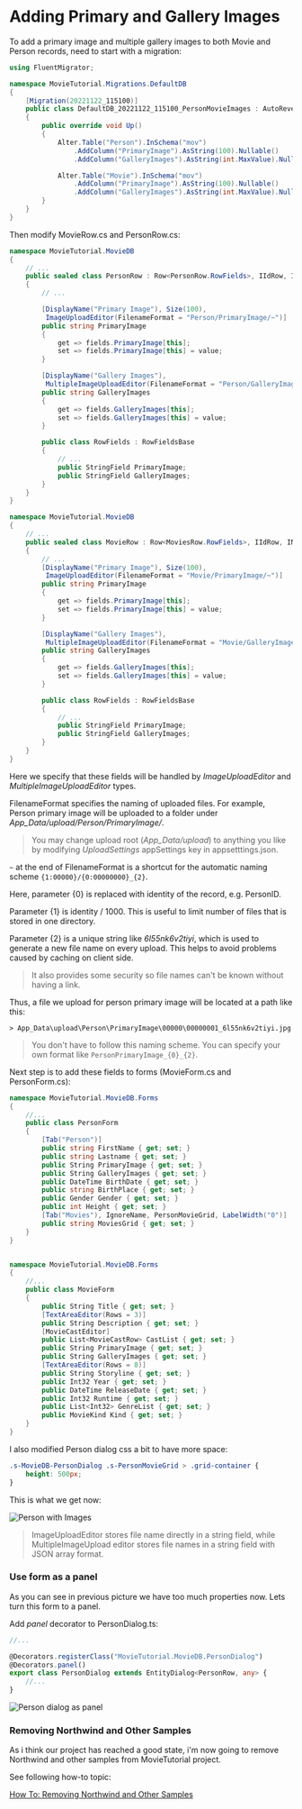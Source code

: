 # Adding Primary and Gallery Images

To add a primary image and multiple gallery images to both Movie and Person records, need to start with a migration:

```cs
using FluentMigrator;

namespace MovieTutorial.Migrations.DefaultDB
{
    [Migration(20221122_115100)]
    public class DefaultDB_20221122_115100_PersonMovieImages : AutoReversingMigration
    {
        public override void Up()
        {
            Alter.Table("Person").InSchema("mov")
                .AddColumn("PrimaryImage").AsString(100).Nullable()
                .AddColumn("GalleryImages").AsString(int.MaxValue).Nullable();

            Alter.Table("Movie").InSchema("mov")
                .AddColumn("PrimaryImage").AsString(100).Nullable()
                .AddColumn("GalleryImages").AsString(int.MaxValue).Nullable();
        }
    }
}
```

Then modify MovieRow.cs and PersonRow.cs:

```cs
namespace MovieTutorial.MovieDB
{
    // ...
    public sealed class PersonRow : Row<PersonRow.RowFields>, IIdRow, INameRow
    {
        // ...

        [DisplayName("Primary Image"), Size(100),
         ImageUploadEditor(FilenameFormat = "Person/PrimaryImage/~")]
        public string PrimaryImage
        {
            get => fields.PrimaryImage[this];
            set => fields.PrimaryImage[this] = value;
        }

        [DisplayName("Gallery Images"),
         MultipleImageUploadEditor(FilenameFormat = "Person/GalleryImages/~")]
        public string GalleryImages
        {
            get => fields.GalleryImages[this];
            set => fields.GalleryImages[this] = value;
        }

        public class RowFields : RowFieldsBase
        {
            // ...
            public StringField PrimaryImage;
            public StringField GalleryImages;
        }
    }
}
```

```cs
namespace MovieTutorial.MovieDB
{
    // ...
    public sealed class MovieRow : Row<MoviesRow.RowFields>, IIdRow, INameRow
    {
        // ...
        [DisplayName("Primary Image"), Size(100),
         ImageUploadEditor(FilenameFormat = "Movie/PrimaryImage/~")]
        public string PrimaryImage
        {
            get => fields.PrimaryImage[this];
            set => fields.PrimaryImage[this] = value;
        }

        [DisplayName("Gallery Images"),
         MultipleImageUploadEditor(FilenameFormat = "Movie/GalleryImages/~")]
        public string GalleryImages
        {
            get => fields.GalleryImages[this];
            set => fields.GalleryImages[this] = value;
        }

        public class RowFields : RowFieldsBase
        {
            // ...
            public StringField PrimaryImage;
            public StringField GalleryImages;
        }
    }
}
```

Here we specify that these fields will be handled by *ImageUploadEditor* and *MultipleImageUploadEditor* types.

FilenameFormat specifies the naming of uploaded files. For example, Person primary image will be uploaded to a folder under *App_Data/upload/Person/PrimaryImage/*.

> You may change upload root (*App_Data/upload*) to anything you like by modifying  *UploadSettings* appSettings key in appsetttings.json.

`~` at the end of FilenameFormat is a shortcut for the automatic naming scheme `{1:00000}/{0:00000000}_{2}`.

Here, parameter {0} is replaced with identity of the record, e.g. PersonID.

Parameter {1} is identity / 1000. This is useful to limit number of files that is stored in one directory.

Parameter {2} is a unique string like *6l55nk6v2tiyi*, which is used to generate a new file name on every upload. This helps to avoid problems caused by caching on client side.

> It also provides some security so file names can't be known without having a link.

Thus, a file we upload for person primary image will be located at a path like this:

```
> App_Data\upload\Person\PrimaryImage\00000\00000001_6l55nk6v2tiyi.jpg
```

> You don't have to follow this naming scheme. You can specify your own format like `PersonPrimaryImage_{0}_{2}`.

Next step is to add these fields to forms (MovieForm.cs and PersonForm.cs):

```cs
namespace MovieTutorial.MovieDB.Forms
{
    //...
    public class PersonForm
    {
        [Tab("Person")]
        public string FirstName { get; set; }
        public string Lastname { get; set; }
        public String PrimaryImage { get; set; }
        public String GalleryImages { get; set; }
        public DateTime BirthDate { get; set; }
        public string BirthPlace { get; set; }
        public Gender Gender { get; set; }
        public int Height { get; set; }
        [Tab("Movies"), IgnoreName, PersonMovieGrid, LabelWidth("0")]
        public string MoviesGrid { get; set; }
    }
}
```

```cs

namespace MovieTutorial.MovieDB.Forms
{
    //...
    public class MovieForm
    {
        public String Title { get; set; }
        [TextAreaEditor(Rows = 3)]
        public String Description { get; set; }
        [MovieCastEditor]
        public List<MovieCastRow> CastList { get; set; }
        public String PrimaryImage { get; set; }
        public String GalleryImages { get; set; }
        [TextAreaEditor(Rows = 8)]
        public String Storyline { get; set; }
        public Int32 Year { get; set; }
        public DateTime ReleaseDate { get; set; }
        public Int32 Runtime { get; set; }
        public List<Int32> GenreList { get; set; }
        public MovieKind Kind { get; set; }
    }
}
```

I also modified Person dialog css a bit to have more space:

```css
.s-MovieDB-PersonDialog .s-PersonMovieGrid > .grid-container {
    height: 500px;
}
```

This is what we get now:

![Person with Images](img/mdb_person_keanu.png)

> ImageUploadEditor stores file name directly in a string field, while MultipleImageUpload editor stores file names in a string field with JSON array format.

### Use form as a panel

As you can see in previous picture we have too much properties now. Lets turn this form to a panel.

Add *panel* decorator to PersonDialog.ts:

```ts
//...

@Decorators.registerClass("MovieTutorial.MovieDB.PersonDialog")
@Decorators.panel()
export class PersonDialog extends EntityDialog<PersonRow, any> {
    //...
}
```

![Person dialog as panel](img/mdb_person_panel.png)

### Removing Northwind and Other Samples

As i think our project has reached a good state, i'm now going to remove Northwind and other samples from MovieTutorial project.

See following how-to topic:

[How To: Removing Northwind and Other Samples](../../howto/removing_northwind.md)



